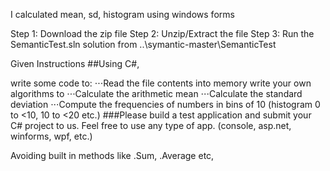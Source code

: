 I calculated mean, sd, histogram using windows forms

Step 1: Download the zip file
Step 2: Unzip/Extract the file
Step 3: Run the SemanticTest.sln solution from ..\symantic-master\SemanticTest


Given Instructions
##Using C#,

write some code to: ⋅⋅⋅Read the file contents into memory write your own algorithms to ⋅⋅⋅Calculate the arithmetic mean ⋅⋅⋅Calculate the standard deviation ⋅⋅⋅Compute the frequencies of numbers in bins of 10 (histogram 0 to <10, 10 to <20 etc.) 
###Please build a test application and submit your C# project to us. Feel free to use any type of app. (console, asp.net, winforms, wpf, etc.)

Avoiding built in methods like .Sum, .Average etc,

